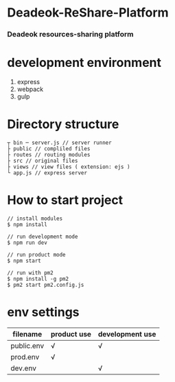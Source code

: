 # Deadeok-ReShare-Platform
### Deadeok resources-sharing platform

# development environment
1. express
2. webpack
3. gulp

# Directory structure
```
┬ bin ─ server.js // server runner
├ public // compliled files
├ routes // routing modules
├ src // original files
├ views // view files ( extension: ejs )
└ app.js // express server
```

# How to start project
```
// install modules
$ npm install

// run development mode
$ npm run dev

// run product mode
$ npm start

// run with pm2
$ npm install -g pm2
$ pm2 start pm2.config.js
```

# env settings
|  filename  | product use | development use |
|------------|-------------|-----------------|
| public.env |      √      |        √        |
| prod.env   |      √      |                 |
| dev.env    |             |        √        |
